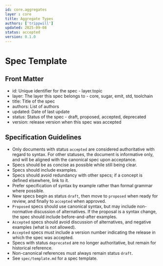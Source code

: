 ```yaml
---
id: core.aggregates
layer : core
title: Aggregate Types
authors: ['trippwill']
updated: 2025-09-08
status: accepted
version: 0.1.0
---
```


# Spec Template

## Front Matter

- id: Unique identifier for the spec - layer.topic
- layer: The layer this spec belongs to - core, sugar, emit, std, toolchain
- title: Title of the spec
- authors: List of authors
- updated: Date of last update
- status: Status of the spec - draft, proposed, accepted, deprecated
- version: release version when this spec was accepted

## Specification Guidelines

- Only documents with status `accepted` are considered authoritative with regard to syntax. For other statuses, the
document is informative only, and will be aligned with the canonical spec upon acceptance.
- Specs should be as concise as possible while still being clear.
- Specs should include examples.
- Specs should avoid redundancy with other specs; if a concept is defined elsewhere, link to it.
- Prefer specification of syntax by example rather than formal grammar where possible.
- New specs begin as status `draft`, then move to `proposed` when ready for review, and finally to `accepted` when
approved.
- `Proposed` specs should use canonical syntax, but may include non-normative discussion of alternatives. If the
proposal is a syntax change, the spec should include before-and-after examples.
- `Accepted` specs should avoid discussion of alternatives, and negative examples (what is not allowed).
- `Accepted` specs must include a version number indicating the release in which the spec was accepted.
- Specs with status `deprecated` are no longer authoritative, but remain for historical reference.
- Non-canonical references must always remain status `draft`.
- See `spec/template.md` for a spec template.
